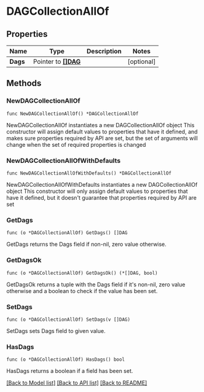 # DAGCollectionAllOf

## Properties

Name | Type | Description | Notes
------------ | ------------- | ------------- | -------------
**Dags** | Pointer to [**[]DAG**](DAG.md) |  | [optional] 

## Methods

### NewDAGCollectionAllOf

`func NewDAGCollectionAllOf() *DAGCollectionAllOf`

NewDAGCollectionAllOf instantiates a new DAGCollectionAllOf object
This constructor will assign default values to properties that have it defined,
and makes sure properties required by API are set, but the set of arguments
will change when the set of required properties is changed

### NewDAGCollectionAllOfWithDefaults

`func NewDAGCollectionAllOfWithDefaults() *DAGCollectionAllOf`

NewDAGCollectionAllOfWithDefaults instantiates a new DAGCollectionAllOf object
This constructor will only assign default values to properties that have it defined,
but it doesn't guarantee that properties required by API are set

### GetDags

`func (o *DAGCollectionAllOf) GetDags() []DAG`

GetDags returns the Dags field if non-nil, zero value otherwise.

### GetDagsOk

`func (o *DAGCollectionAllOf) GetDagsOk() (*[]DAG, bool)`

GetDagsOk returns a tuple with the Dags field if it's non-nil, zero value otherwise
and a boolean to check if the value has been set.

### SetDags

`func (o *DAGCollectionAllOf) SetDags(v []DAG)`

SetDags sets Dags field to given value.

### HasDags

`func (o *DAGCollectionAllOf) HasDags() bool`

HasDags returns a boolean if a field has been set.


[[Back to Model list]](../README.md#documentation-for-models) [[Back to API list]](../README.md#documentation-for-api-endpoints) [[Back to README]](../README.md)


